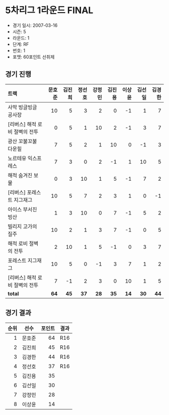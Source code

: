 # 5차리그 1라운드 FINAL

- 경기 일시: 2007-03-16
- 시즌: 5
- 라운드: 1
- 단계: RF
- 번호: 1
- 포맷: 60포인트 선취제





## 경기 진행

| 트랙 | 문호준 | 김진희 | 정선호 | 강정민 | 김진용 | 이상윤 | 김선일 | 김경한 |
|:---|---:|---:|---:|---:|---:|---:|---:|---:|
| 사막 빙글빙글 공사장 | 10 | 5 | 3 | 2 | 0 | -1 | 1 | 7 |
| [리버스] 해적 로비 절벽의 전투 | 0 | 5 | 1 | 10 | 2 | -1 | 3 | 7 |
| 광산 꼬불꼬불 다운힐 | 7 | 5 | 2 | 1 | 10 | 0 | -1 | 3 |
| 노르테유 익스프레스 | 7 | 3 | 0 | 2 | -1 | 1 | 10 | 5 |
| 해적 숨겨진 보물 | 0 | 3 | 10 | 1 | 5 | -1 | 7 | 2 |
| [리버스] 포레스트 지그재그 | 10 | 5 | 7 | 2 | 3 | 1 | 0 | -1 |
| 아이스 부서진 빙산 | 1 | 3 | 10 | 0 | 7 | -1 | 5 | 2 |
| 빌리지 고가의 질주 | 10 | 2 | 1 | 3 | 7 | -1 | 0 | 5 |
| 해적 로비 절벽의 전투 | 2 | 10 | 1 | 5 | -1 | 0 | 3 | 7 |
| 포레스트 지그재그 | 10 | 5 | 0 | -1 | 3 | 7 | 1 | 2 |
| [리버스] 해적 로비 절벽의 전투 | 7 | -1 | 2 | 3 | 0 | 10 | 1 | 5 |
| __total__ | __64__ | __45__ | __37__ | __28__ | __35__ | __14__ | __30__ | __44__ |




## 경기 결과

| 순위 | 선수 | 포인트 | 결과 |
|---:|:---:|---:|:---:|
| 1 | 문호준 | 64 | R16 |
| 2 | 김진희 | 45 | R16 |
| 3 | 김경한 | 44 | R16 |
| 4 | 정선호 | 37 | R16 |
| 5 | 김진용 | 35 |  |
| 6 | 김선일 | 30 |  |
| 7 | 강정민 | 28 |  |
| 8 | 이상윤 | 14 |  |

